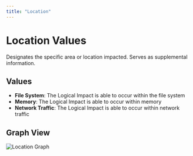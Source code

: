 ```yaml
---
title: "Location"
---
```


# Location Values

Designates the specific area or location impacted. Serves as supplemental information.

## Values

- **File System**:  The Logical Impact is able to occur within the file system
- **Memory**:  The Logical Impact is able to occur within memory
- **Network Traffic**:  The Logical Impact is able to occur within network traffic

## Graph View

![Location Graph](/figures/graphsnippets/LocationSnippet.png "Location Graph")
